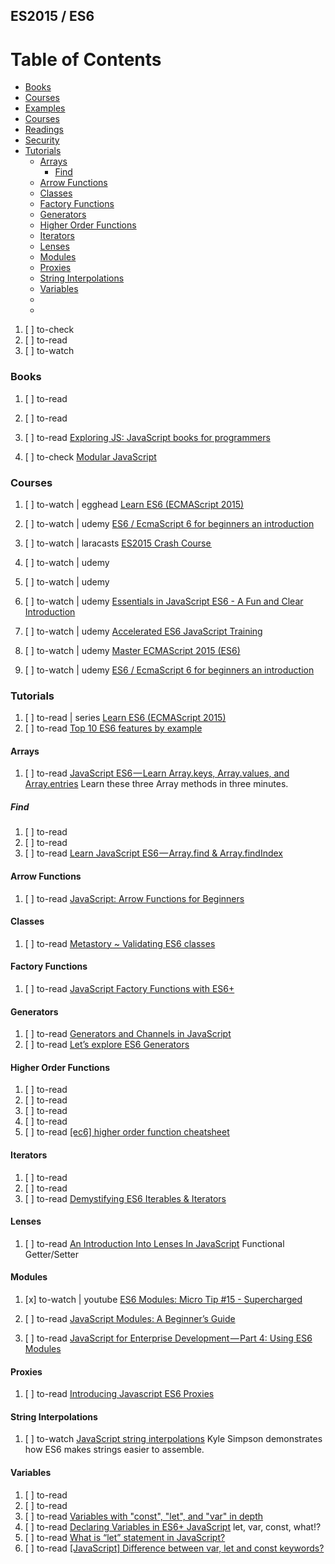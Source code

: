 ## ES2015 / ES6

# Table of Contents
<!-- MarkdownTOC depth=4 -->
  - [Books](#books)
  - [Courses](#courses)
  - [Examples](#examples)
  - [Courses](#courses)
  - [Readings](#readings)
  - [Security](#security)
  - [Tutorials](#tutorials)
    - [Arrays](#arrays)
      - [Find](#find)
    - [Arrow Functions](#arrow-functions)
    - [Classes](#classes)
    - [Factory Functions](#factory-functions)
    - [Generators](#generators)
    - [Higher Order Functions](#higher-order-functions)
    - [Iterators](#iterators)
    - [Lenses](#lenses)
    - [Modules](#modules)
    - [Proxies](#proxies)
    - [String Interpolations](#string-interpolations)
    - [Variables](#variables)
    - [](#)
    - [](#)
<!-- /MarkdownTOC -->

  1. [ ] to-check []()
  1. [ ] to-read []()
  1. [ ] to-watch []()

### Books

  1. [ ] to-read []()
  1. [ ] to-read []()
  1. [ ] to-read [Exploring JS: JavaScript books for programmers](http://exploringjs.com/)

  1. [ ] to-check [Modular JavaScript](https://mjavascript.com/)

### Courses

  1. [ ] to-watch | egghead [Learn ES6 (ECMAScript 2015)](https://egghead.io/courses/learn-es6-ecmascript-2015) 
  1. [ ] to-watch | udemy [ES6 / EcmaScript 6 for beginners an introduction](https://www.udemy.com/es6-ecmascript-6-for-beginners/learn/v4/overview)

  1. [ ] to-watch | laracasts [ES2015 Crash Course ](https://laracasts.com/series/es6-cliffsnotes)

  1. [ ] to-watch | udemy []()
  1. [ ] to-watch | udemy []()
  1. [ ] to-watch | udemy [Essentials in JavaScript ES6 - A Fun and Clear Introduction](https://www.udemy.com/essentials-in-javascript-es6/learn/v4/overview)
  1. [ ] to-watch | udemy [Accelerated ES6 JavaScript Training](https://www.udemy.com/es6-bootcamp-next-generation-javascript/learn/v4/overview)
  1. [ ] to-watch | udemy [Master ECMAScript 2015 (ES6)](https://www.udemy.com/ecmascript2015/learn/v4/overview)
  1. [ ] to-watch | udemy [ES6 / EcmaScript 6 for beginners an introduction](https://www.udemy.com/es6-ecmascript-6-for-beginners/learn/v4/overview)

### Tutorials

  1. [ ] to-read | series [Learn ES6 (ECMAScript 2015)](https://medium.com/@praburangki)
  1. [ ] to-read [Top 10 ES6 features by example](https://blog.pragmatists.com/top-10-es6-features-by-example-80ac878794bb)

#### Arrays

  1. [ ] to-read [JavaScript ES6 — Learn Array.keys, Array.values, and Array.entries](https://codeburst.io/javascript-es6-learn-array-keys-array-values-and-array-entries-7e4c9995bb44) Learn these three Array methods in three minutes.

##### Find

  1. [ ] to-read []()
  1. [ ] to-read []()
  1. [ ] to-read [Learn JavaScript ES6 — Array.find & Array.findIndex](https://codeburst.io/learn-javascript-es6-array-find-array-findindex-7fe4f63c6974)

#### Arrow Functions

  1. [ ] to-read [JavaScript: Arrow Functions for Beginners](https://codeburst.io/javascript-arrow-functions-for-beginners-926947fc0cdc)

#### Classes

  1. [ ] to-read [Metastory ~ Validating ES6 classes](https://medium.com/@daveymackintosh/metastory-validating-es6-classes-ad8145ab513d)

#### Factory Functions

  1. [ ] to-read [JavaScript Factory Functions with ES6+](https://medium.com/javascript-scene/javascript-factory-functions-with-es6-4d224591a8b1)

#### Generators

  1. [ ] to-read [Generators and Channels in JavaScript](https://medium.com/javascript-inside/generators-and-channels-in-javascript-594f2cf9c16e)
  1. [ ] to-read [Let’s explore ES6 Generators](https://medium.freecodecamp.org/lets-explore-es6-generators-5e58ed23b0f1)

#### Higher Order Functions

  1. [ ] to-read []()
  1. [ ] to-read []()
  1. [ ] to-read []()
  1. [ ] to-read []()
  1. [ ] to-read [[ec6] higher order function cheatsheet](https://medium.com/@peterchang_82818/higher-order-function-cheatsheet-es6-javascript-nodejs-react-tutorial-example-d4f3776f4bcd)

#### Iterators

  1. [ ] to-read []()
  1. [ ] to-read []()
  1. [ ] to-read [Demystifying ES6 Iterables & Iterators](https://medium.freecodecamp.org/demystifying-es6-iterables-iterators-4bdd0b084082)

#### Lenses

  1. [ ] to-read [An Introduction Into Lenses In JavaScript](https://medium.com/javascript-inside/an-introduction-into-lenses-in-javascript-e494948d1ea5) Functional Getter/Setter

#### Modules

  1. [x] to-watch | youtube [ES6 Modules: Micro Tip #15 - Supercharged](https://www.youtube.com/watch?v=GWmO88hBbKY)

  1. [ ] to-read [JavaScript Modules: A Beginner’s Guide](https://medium.freecodecamp.org/javascript-modules-a-beginner-s-guide-783f7d7a5fcc)
  1. [ ] to-read [JavaScript for Enterprise Development — Part 4: Using ES6 Modules](https://medium.com/@dupski/javascript-for-enterprise-development-part-4-using-es6-modules-4cb74b1fa5d2)

#### Proxies

  1. [ ] to-read [Introducing Javascript ES6 Proxies](https://codeburst.io/introducing-javascript-es6-proxies-1327419ab413)

#### String Interpolations

  1. [ ] to-watch [JavaScript string interpolations](https://www.oreilly.com/learning/javascript-string-interpolations) Kyle Simpson demonstrates how ES6 makes strings easier to assemble.

#### Variables

  1. [ ] to-read []()
  1. [ ] to-read []()
  1. [ ] to-read [Variables with "const", "let", and "var" in depth](https://www.codementor.io/cchilder/variables-with-const-let-and-var-in-depth-bcgnrvw5p)
  1. [ ] to-read [Declaring Variables in ES6+ JavaScript](https://codeburst.io/declaring-variables-in-es6-javascript-60ea37e38765) let, var, const, what!?
  1. [ ] to-read [What is “let” statement in JavaScript?](https://medium.com/@debug_mode/what-is-let-statement-in-javascript-25fb702daa5a)
  1. [ ] to-read [[JavaScript] Difference between var, let and const keywords?](https://medium.com/@bloggeraghu/javascript-difference-between-var-let-and-const-keywords-d1b0ae54721d)

